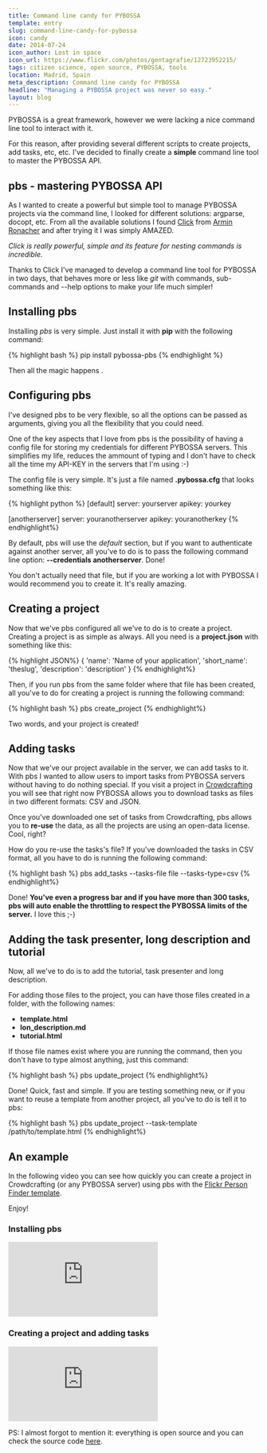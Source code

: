 ```yaml
---
title: Command line candy for PYBOSSA
template: entry
slug: command-line-candy-for-pybossa
icon: candy
date: 2014-07-24
icon_author: Lost in space
icon_url: https://www.flickr.com/photos/gentagrafie/12723952215/
tags: citizen science, open source, PYBOSSA, tools
location: Madrid, Spain
meta_description: Command line candy for PYBOSSA
headline: "Managing a PYBOSSA project was never so easy."
layout: blog
---
```


PYBOSSA is a great framework, however we were lacking a nice command line tool to
interact with it.

For this reason, after providing several different scripts to create projects, add
tasks, etc, etc. I've decided to finally create a **simple** command line tool to
master the PYBOSSA API.

<!--more-->

## pbs - mastering PYBOSSA API

As I wanted to create a powerful but simple tool to manage PYBOSSA projects via the
command line, I looked for different solutions: argparse, docopt, etc. From all the
available solutions I found [Click](http://click.pocoo.org/) from
[Armin Ronacher](http://lucumr.pocoo.org/) and after trying it I was simply AMAZED.

*Click is really powerful, simple and its feature for nesting commands is incredible.*

Thanks to Click I've managed to develop a command line tool for PYBOSSA in two days,
that behaves more or less like *git* with commands, sub-commands and --help options
to make your life much simpler!

## Installing pbs

Installing *pbs* is very simple. Just install it with **pip** with the following command:

{% highlight bash %}
 pip install pybossa-pbs
{% endhighlight %}

Then all the magic happens <i class="twa twa-wink"></i>.

## Configuring pbs

I've designed pbs to be very flexible, so all the options can be passed as arguments,
giving you all the flexibility that you could need.

One of the key aspects that I love from pbs is the possibility of having a config file
for storing my credentials for different PYBOSSA servers. This simplifies my life,
reduces the ammount of typing and I don't have to check all the time my API-KEY in the
servers that I'm using :-)

The config file is very simple. It's just a file named **.pybossa.cfg** that looks something
like this:

{% highlight python %}
 [default]
 server: yourserver
 apikey: yourkey

 [anotherserver]
 server: youranotherserver
 apikey: youranotherkey
{% endhighlight%}

By default, pbs will use the *default* section, but if you want to authenticate against
another server, all you've to do is to pass the following command line option: **--credentials anotherserver**.
Done!

You don't actually need that file, but if you are working a lot with PYBOSSA I would
recommend you to create it. It's really amazing.

## Creating a project

Now that we've pbs configured all we've to do is to create a project. Creating a project
is as simple as always. All you need is a **project.json** with something like this:

{% highlight JSON%}
 {
    'name': 'Name of your application',
    'short_name': 'theslug',
    'description': 'description'
 }
{% endhighlight%}

Then, if you run pbs from the same folder where that file has been created, all you've
to do for creating a project is running the following command:

{% highlight bash %}
pbs create_project
{% endhighlight%}

Two words, and your project is created!

## Adding tasks

Now that we've our project available in the server, we can add tasks to it. With pbs
I wanted to allow users to import tasks from PYBOSSA servers without having to do
nothing special. If you visit a project in [Crowdcrafting](http://crowdcrafting.org)
you will see that right now PYBOSSA allows you to download tasks as files in two
different formats: CSV and JSON.

Once you've downloaded one set of tasks from Crowdcrafting, pbs allows you to **re-use**
the data, as all the projects are using an open-data license. Cool, right?

How do you re-use the tasks's file? If you've downloaded the tasks in CSV format, all
you have to do is running the following command:

{% highlight bash %}
pbs add_tasks --tasks-file file --tasks-type=csv
{% endhighlight%}

Done! **You've even a progress bar and if you have more than 300 tasks, pbs will auto
enable the throttling to respect the PYBOSSA limits of the server.** I love this ;-)

## Adding the task presenter, long description and tutorial

Now, all we've to do is to add the tutorial, task presenter and long description.

For adding those files to the project, you can have those files created in a folder,
with the following names:

 * **template.html**
 * **lon_description.md**
 * **tutorial.html**

If those file names exist where you are running the command, then you don't have to
type almost anything, just this command:

{% highlight bash %}
pbs update_project
{% endhighlight%}

Done! Quick, fast and simple. If you are testing something new, or if you want to
reuse a template from another project, all you've to do is tell it to pbs:

{% highlight bash %}
pbs update_project --task-template /path/to/template.html
{% endhighlight%}


## An example

In the following video you can see how quickly you can create a project in
Crowdcrafting (or any PYBOSSA server) using pbs with the [Flickr Person Finder template](https://github.com/PYBOSSA/app-flickrperson/).

Enjoy!

### Installing pbs


<div class="embed-responsive embed-responsive-16by9">
<iframe src='http://player.vimeo.com/video/99921525' frameborder='0' webkitAllowFullScreen mozallowfullscreen allowFullScreen></iframe>
</div>

### Creating a project and adding tasks

<div class="embed-responsive embed-responsive-16by9">
<iframe src='http://player.vimeo.com/video/99921526' frameborder='0' webkitAllowFullScreen mozallowfullscreen allowFullScreen></iframe></div>

PS: I almost forgot to mention it: everything is open source and you can check the
source code [here](https://github.com/PYBOSSA/pbs/).

